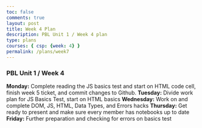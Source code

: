 ```yaml
---
toc: false
comments: true
layout: post
title: Week 4 Plan
description: PBL Unit 1 / Week 4 plan
type: plans
courses: { csp: {week: 4} }
permalink: /plans/week7
---
```


### PBL Unit 1 / Week 4
**Monday:**
Complete reading the JS basics test and start on HTML code cell, finish week 5 ticket, and commit changes to Github.
**Tuesday:**
Divide work plan for JS Basics Test, start on HTML basics
**Wednesday:**
Work on and complete DOM, JS, HTML, Data Types, and Errors hacks
**Thursday:**
Get ready to present and make sure every member has notebooks up to date
**Friday:**
Further preparation and checking for errors on basics test
    